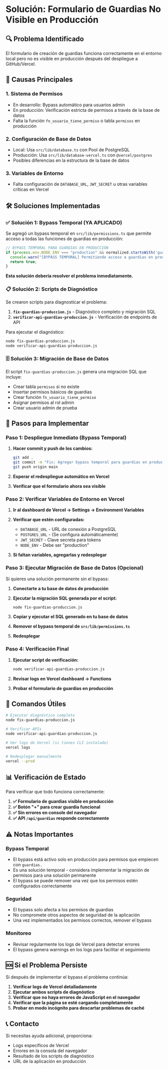 # Solución: Formulario de Guardias No Visible en Producción

## 🔍 Problema Identificado

El formulario de creación de guardias funciona correctamente en el entorno local pero no es visible en producción después del despliegue a GitHub/Vercel.

## 🎯 Causas Principales

### 1. **Sistema de Permisos**
- En desarrollo: Bypass automático para usuarios admin
- En producción: Verificación estricta de permisos a través de la base de datos
- Falta la función `fn_usuario_tiene_permiso` o tabla `permisos` en producción

### 2. **Configuración de Base de Datos**
- Local: Usa `src/lib/database.ts` con Pool de PostgreSQL
- Producción: Usa `src/lib/database-vercel.ts` con `@vercel/postgres`
- Posibles diferencias en la estructura de la base de datos

### 3. **Variables de Entorno**
- Falta configuración de `DATABASE_URL`, `JWT_SECRET` u otras variables críticas en Vercel

## 🛠️ Soluciones Implementadas

### ✅ **Solución 1: Bypass Temporal (YA APLICADO)**

Se agregó un bypass temporal en `src/lib/permissions.ts` que permite acceso a todas las funciones de guardias en producción:

```typescript
// BYPASS TEMPORAL PARA GUARDIAS EN PRODUCCIÓN
if (process.env.NODE_ENV === "production" && normalized.startsWith('guardias.')) {
  console.warn("[BYPASS TEMPORAL] Permitiendo acceso a guardias en producción");
  return true;
}
```

**Esta solución debería resolver el problema inmediatamente.**

### 📋 **Solución 2: Scripts de Diagnóstico**

Se crearon scripts para diagnosticar el problema:

1. **`fix-guardias-produccion.js`** - Diagnóstico completo y migración SQL
2. **`verificar-api-guardias-produccion.js`** - Verificación de endpoints de API

Para ejecutar el diagnóstico:
```bash
node fix-guardias-produccion.js
node verificar-api-guardias-produccion.js
```

### 🗄️ **Solución 3: Migración de Base de Datos**

El script `fix-guardias-produccion.js` genera una migración SQL que incluye:

- Crear tabla `permisos` si no existe
- Insertar permisos básicos de guardias
- Crear función `fn_usuario_tiene_permiso`
- Asignar permisos al rol admin
- Crear usuario admin de prueba

## 🚀 Pasos para Implementar

### **Paso 1: Despliegue Inmediato (Bypass Temporal)**

1. **Hacer commit y push de los cambios:**
   ```bash
   git add .
   git commit -m "Fix: Agregar bypass temporal para guardias en producción"
   git push origin main
   ```

2. **Esperar el redespliegue automático en Vercel**

3. **Verificar que el formulario ahora sea visible**

### **Paso 2: Verificar Variables de Entorno en Vercel**

1. **Ir al dashboard de Vercel → Settings → Environment Variables**

2. **Verificar que estén configuradas:**
   - `DATABASE_URL` - URL de conexión a PostgreSQL
   - `POSTGRES_URL` - (Se configura automáticamente)
   - `JWT_SECRET` - Clave secreta para tokens
   - `NODE_ENV` - Debe ser "production"

3. **Si faltan variables, agregarlas y redesplegar**

### **Paso 3: Ejecutar Migración de Base de Datos (Opcional)**

Si quieres una solución permanente sin el bypass:

1. **Conectarte a tu base de datos de producción**

2. **Ejecutar la migración SQL generada por el script:**
   ```bash
   node fix-guardias-produccion.js
   ```

3. **Copiar y ejecutar el SQL generado en tu base de datos**

4. **Remover el bypass temporal de `src/lib/permissions.ts`**

5. **Redesplegar**

### **Paso 4: Verificación Final**

1. **Ejecutar script de verificación:**
   ```bash
   node verificar-api-guardias-produccion.js
   ```

2. **Revisar logs en Vercel dashboard → Functions**

3. **Probar el formulario de guardias en producción**

## 🔧 Comandos Útiles

```bash
# Ejecutar diagnóstico completo
node fix-guardias-produccion.js

# Verificar APIs
node verificar-api-guardias-produccion.js

# Ver logs de Vercel (si tienes CLI instalado)
vercel logs

# Redesplegar manualmente
vercel --prod
```

## 📊 Verificación de Estado

Para verificar que todo funciona correctamente:

1. **✅ Formulario de guardias visible en producción**
2. **✅ Botón "+" para crear guardia funcional**
3. **✅ Sin errores en console del navegador**
4. **✅ API `/api/guardias` responde correctamente**

## ⚠️ Notas Importantes

### **Bypass Temporal**
- El bypass está activo solo en producción para permisos que empiecen con `guardias.`
- Es una solución temporal - considera implementar la migración de permisos para una solución permanente
- El bypass se puede remover una vez que los permisos estén configurados correctamente

### **Seguridad**
- El bypass solo afecta a los permisos de guardias
- No compromete otros aspectos de seguridad de la aplicación
- Una vez implementados los permisos correctos, remover el bypass

### **Monitoreo**
- Revisar regularmente los logs de Vercel para detectar errores
- El bypass genera warnings en los logs para facilitar el seguimiento

## 🆘 Si el Problema Persiste

Si después de implementar el bypass el problema continúa:

1. **Verificar logs de Vercel detalladamente**
2. **Ejecutar ambos scripts de diagnóstico**
3. **Verificar que no haya errores de JavaScript en el navegador**
4. **Verificar que la página se esté cargando completamente**
5. **Probar en modo incógnito para descartar problemas de caché**

## 📞 Contacto

Si necesitas ayuda adicional, proporciona:
- Logs específicos de Vercel
- Errores en la consola del navegador
- Resultado de los scripts de diagnóstico
- URL de la aplicación en producción